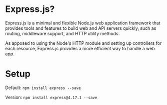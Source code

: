 # Express.js?
Express.js is a minimal and flexible Node.js web application framework that provides tools and features to build web and API servers quickly, such as routing, middleware support, and HTTP utility methods.

As apposed to using the Node's HTTP module and setting up controllers for each resource, Express.js provides a more efficient way to handle a web app.


# Setup
Default:
```npm install express --save```

Version:
```npm install express@4.17.1 --save```